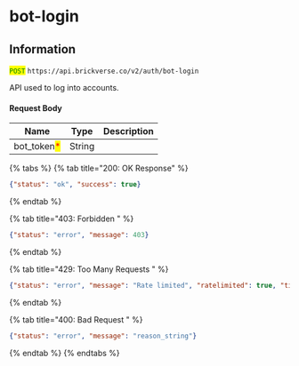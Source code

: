 # bot-login



## Information

<mark style="color:green;">`POST`</mark> `https://api.brickverse.co/v2/auth/bot-login`

API used to log into accounts.

#### Request Body

| Name                                         | Type   | Description |
| -------------------------------------------- | ------ | ----------- |
| bot\_token<mark style="color:red;">\*</mark> | String |             |

{% tabs %}
{% tab title="200: OK Response" %}
```json
{"status": "ok", "success": true}
```
{% endtab %}

{% tab title="403: Forbidden " %}
```json
{"status": "error", "message": 403}
```
{% endtab %}

{% tab title="429: Too Many Requests " %}
```json
{"status": "error", "message": "Rate limited", "ratelimited": true, "time": "seconds_string"}
```
{% endtab %}

{% tab title="400: Bad Request " %}
```json
{"status": "error", "message": "reason_string"}
```
{% endtab %}
{% endtabs %}
